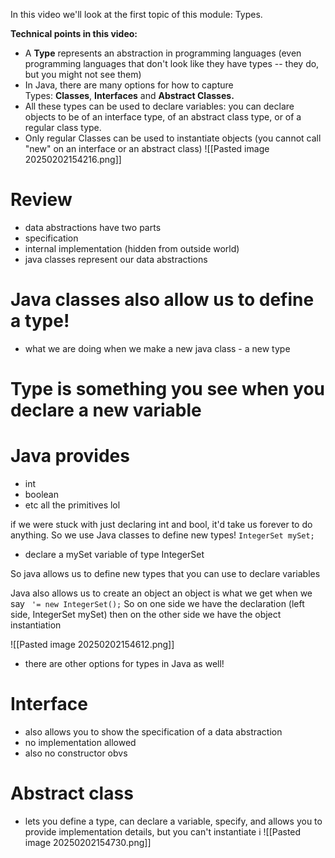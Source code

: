In this video we'll look at the first topic of this module: Types. 

**Technical points in this video:**

- A **Type** represents an abstraction in programming languages (even programming languages that don't look like they have types -- they do, but you might not see them)
- In Java, there are many options for how to capture Types: **Classes**, **Interfaces** and **Abstract Classes.** 
- All these types can be used to declare variables: you can declare objects to be of an interface type, of an abstract class type, or of a regular class type.
- Only regular Classes can be used to instantiate objects (you cannot call "new" on an interface or an abstract class)
![[Pasted image 20250202154216.png]]
# Review
- data abstractions have two parts
- specification
- internal implementation (hidden from outside world)
- java classes represent our data abstractions

# Java classes also allow us to define a type!
- what we are doing when we make a new java class - a new type

# Type is something you see when you declare a new variable

# Java provides
- int
- boolean
- etc all the primitives lol

if we were stuck with just declaring int and bool, it'd take us forever to do anything. So we use Java classes to define new types!
`IntegerSet mySet;`
- declare a mySet variable of type IntegerSet

So java allows us to define new types that you can use to declare variables

Java also allows us to create an object
an object is what we get when we say
` '= new IntegerSet();`
So on one side we have the declaration (left side, IntegerSet mySet)
then on the other side we have the object instantiation

![[Pasted image 20250202154612.png]]
- there are other options for types in Java as well!
# Interface
- also allows you to show the specification of a data abstraction
- no implementation allowed
- also no constructor obvs

# Abstract class
- lets you define a type, can declare a variable, specify, and allows you to provide implementation details, but you can't instantiate i
![[Pasted image 20250202154730.png]]

